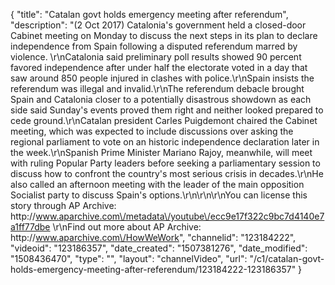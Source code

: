 {
    "title": "Catalan govt holds emergency meeting  after referendum",
    "description": "(2 Oct 2017) Catalonia's government held a closed-door Cabinet meeting on Monday to discuss the next steps in its plan to declare independence from Spain following a disputed referendum marred by violence. \r\nCatalonia said preliminary poll results showed 90 percent favored independence after under half the electorate voted in a day that saw around 850 people injured in clashes with police.\r\nSpain insists the referendum was illegal and invalid.\r\nThe referendum debacle brought Spain and Catalonia closer to a potentially disastrous showdown as each side said Sunday's events proved them right and neither looked prepared to cede ground.\r\nCatalan president Carles Puigdemont chaired the Cabinet meeting, which was expected to include discussions over asking the regional parliament to vote on an historic independence declaration later in the week.\r\nSpanish Prime Minister Mariano Rajoy, meanwhile, will meet with ruling Popular Party leaders before seeking a parliamentary session to discuss how to confront the country's most serious crisis in decades.\r\nHe also called an afternoon meeting with the leader of the main opposition Socialist party to discuss Spain's options.\r\n\r\n\r\nYou can license this story through AP Archive: http:\/\/www.aparchive.com\/metadata\/youtube\/ecc9e17f322c9bc7d4140e7a1ff77dbe \r\nFind out more about AP Archive: http:\/\/www.aparchive.com\/HowWeWork",
    "channelid": "123184222",
    "videoid": "123186357",
    "date_created": "1507381276",
    "date_modified": "1508436470",
    "type": "",
    "layout": "channelVideo",
    "url": "\/c1\/catalan-govt-holds-emergency-meeting-after-referendum\/123184222-123186357"
}